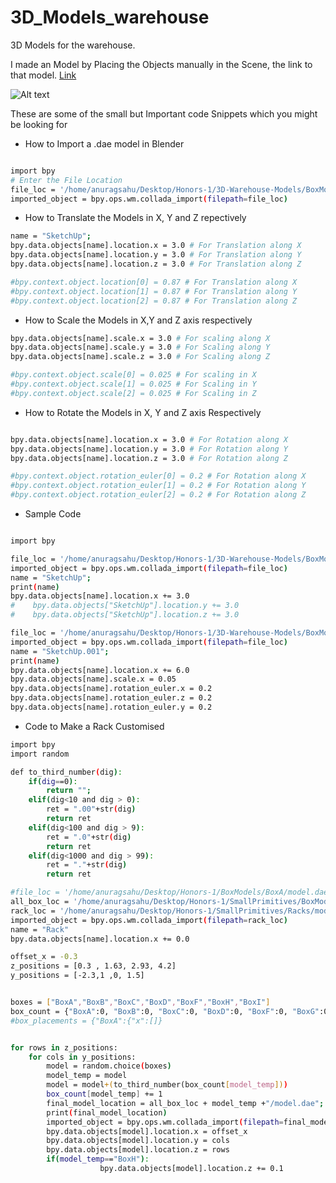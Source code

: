 # 3D_Models_warehouse
3D Models for the warehouse.

I made an Model by Placing the Objects manually in the Scene, 
the link to that model. <a href="https://drive.google.com/file/d/1RGn6QzW1_GJdYuNm6cQF0sSnF0QWWsHi/view?usp=sharing"> Link </a>

![Alt text](./_images/sample_output.gif?raw=true "Output Sample")

These are some of the small but Important code Snippets which you might be looking for

- How to Import a .dae model in Blender

```sh

import bpy
# Enter the File Location
file_loc = '/home/anuragsahu/Desktop/Honors-1/3D-Warehouse-Models/BoxModels/model1/model.dae'
imported_object = bpy.ops.wm.collada_import(filepath=file_loc)

```
- How to Translate the Models in X, Y and Z repectively
```sh
name = "SketchUp";
bpy.data.objects[name].location.x = 3.0 # For Translation along X
bpy.data.objects[name].location.y = 3.0 # For Translation along Y
bpy.data.objects[name].location.z = 3.0 # For Translation along Z

#bpy.context.object.location[0] = 0.87 # For Translation along X
#bpy.context.object.location[1] = 0.87 # For Translation along Y
#bpy.context.object.location[2] = 0.87 # For Translation along Z

```

- How to Scale the Models in X,Y and Z axis respectively

```sh
bpy.data.objects[name].scale.x = 3.0 # For scaling along X
bpy.data.objects[name].scale.y = 3.0 # For Scaling along Y
bpy.data.objects[name].scale.z = 3.0 # For Scaling along Z

#bpy.context.object.scale[0] = 0.025 # For scaling in X
#bpy.context.object.scale[1] = 0.025 # For Scaling in Y
#bpy.context.object.scale[2] = 0.025 # For Scaling in Z

```

- How to Rotate the Models in X, Y and Z axis Respectively

```sh

bpy.data.objects[name].location.x = 3.0 # For Rotation along X
bpy.data.objects[name].location.y = 3.0 # For Rotation along Y
bpy.data.objects[name].location.z = 3.0 # For Rotation along Z

#bpy.context.object.rotation_euler[0] = 0.2 # For Rotation along X
#bpy.context.object.rotation_euler[1] = 0.2 # For Rotation along Y
#bpy.context.object.rotation_euler[2] = 0.2 # For Rotation along Z

```
- Sample Code

```sh

import bpy

file_loc = '/home/anuragsahu/Desktop/Honors-1/3D-Warehouse-Models/BoxModels/model7/model.dae'
imported_object = bpy.ops.wm.collada_import(filepath=file_loc)
name = "SketchUp";
print(name)
bpy.data.objects[name].location.x += 3.0
#    bpy.data.objects["SketchUp"].location.y += 3.0
#    bpy.data.objects["SketchUp"].location.z += 3.0

file_loc = '/home/anuragsahu/Desktop/Honors-1/3D-Warehouse-Models/BoxModels/model7/model.dae'
imported_object = bpy.ops.wm.collada_import(filepath=file_loc)
name = "SketchUp.001";
print(name)
bpy.data.objects[name].location.x += 6.0
bpy.data.objects[name].scale.x = 0.05
bpy.data.objects[name].rotation_euler.x = 0.2
bpy.data.objects[name].rotation_euler.z = 0.2
bpy.data.objects[name].rotation_euler.y = 0.2

```
- Code to Make a Rack Customised
```sh
import bpy
import random

def to_third_number(dig):
    if(dig==0):
        return "";
    elif(dig<10 and dig > 0):
        ret = ".00"+str(dig)
        return ret
    elif(dig<100 and dig > 9):
        ret = ".0"+str(dig)
        return ret
    elif(dig<1000 and dig > 99):
        ret = "."+str(dig)
        return ret

#file_loc = '/home/anuragsahu/Desktop/Honors-1/BoxModels/BoxA/model.dae'
all_box_loc = '/home/anuragsahu/Desktop/Honors-1/SmallPrimitives/BoxModels/'
rack_loc = '/home/anuragsahu/Desktop/Honors-1/SmallPrimitives/Racks/modal.dae'
imported_object = bpy.ops.wm.collada_import(filepath=rack_loc)
name = "Rack"
bpy.data.objects[name].location.x += 0.0

offset_x = -0.3
z_positions = [0.3 , 1.63, 2.93, 4.2]
y_positions = [-2.3,1 ,0, 1.5]


boxes = ["BoxA","BoxB","BoxC","BoxD","BoxF","BoxH","BoxI"]
box_count = {"BoxA":0, "BoxB":0, "BoxC":0, "BoxD":0, "BoxF":0, "BoxG":0, "BoxH":0, "BoxI":0}
#box_placements = {"BoxA":{"x":[]}


for rows in z_positions:
    for cols in y_positions:
        model = random.choice(boxes)
        model_temp = model
        model = model+(to_third_number(box_count[model_temp]))
        box_count[model_temp] += 1
        final_model_location = all_box_loc + model_temp +"/model.dae";
        print(final_model_location)
        imported_object = bpy.ops.wm.collada_import(filepath=final_model_location)
        bpy.data.objects[model].location.x = offset_x
        bpy.data.objects[model].location.y = cols
        bpy.data.objects[model].location.z = rows
        if(model_temp=="BoxH"):
                    bpy.data.objects[model].location.z += 0.1
            
 ```
